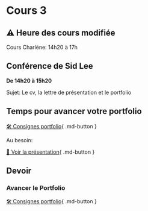 # Cours 3
## ⚠️ Heure des cours modifiée
Cours Charlène: 14h20 à 17h

## Conférence de Sid Lee
**De 14h20 à 15h20**     

Sujet: Le cv, la lettre de présentation et le portfolio

## Temps pour avancer votre portfolio
[🛠️ Consignes portfolio](./stages/portfolio.md){ .md-button }       

Au besoin:      

[📁 Voir la présentation](https://cmontmorency365-my.sharepoint.com/:b:/g/personal/lora_boisvert_cmontmorency_qc_ca/EfuGrArFjcNNo8O5EU8_nlIBscRdiKx7aGiCC1lV7bEGVA?e=ilMnWo){ .md-button }  


## Devoir     
### Avancer le Portfolio
[🛠️ Consignes portfolio](./stages/portfolio.md){ .md-button }        




